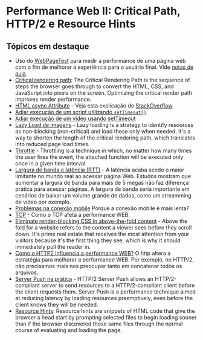 # Performance Web II: Critical Path, HTTP/2 e Resource Hints

## Tópicos em destaque
* Uso do [WebPageTest](https://www.webpagetest.org/) para medir a performance de uma página web com o fim de melhorar a experiência para o usuário final. Vide [notas de aula](./notas-de-aula/Aula%201.4%20-%20Introdu%C3%A7%C3%A3o.pdf).
* [Critical rendering path](https://developer.mozilla.org/en-US/docs/Web/Performance/Critical_rendering_path): The Critical Rendering Path is the sequence of steps the browser goes through to convert the HTML, CSS, and JavaScript into pixels on the screen. Optimizing the critical render path improves render performance.
* [HTML async Attribute](./notas-de-aula/aula%202.3%20-%20Async%20e%20setTimeout.pdf) - Veja esta explicação do [StackOverflow](./notas-de-aula/StackOverflow%20-%20Async%20and%20Defer.md)
* [Adiar execução de um script utilizando `setTimeout()`](./notas-de-aula/aula%202.3%20-%20Async%20e%20setTimeout.pdf)
* [Adiar execução de um video usando setTimeout](./notas-de-aula/aula%203.3%20-%20setTimeout%20para%20Video%2C%20Lazy%20Load%20e%20Throttle.pdf)
* [Lazy Load de imagens](./notas-de-aula/aula%203.3%20-%20setTimeout%20para%20Video%2C%20Lazy%20Load%20e%20Throttle.pdf) - Lazy loading is a strategy to identify resources as non-blocking (non-critical) and load these only when needed. It's a way to shorten the length of the critical rendering path, which translates into reduced page load times.
* [Throttle](./notas-de-aula/aula%203.3%20-%20setTimeout%20para%20Video%2C%20Lazy%20Load%20e%20Throttle.pdf) - Throttling is a technique in which, no matter how many times the user fires the event, the attached function will be executed only once in a given time interval.
* [Largura de banda e latência (RTT)](./notas-de-aula/Aula%204.5%20-%20Largura%20de%20banda%20e%20lat%C3%AAncia%20(RTT)%2C%20problemas%20da%20conex%C3%A3o%20mobile%2C%20TCP.pdf) - A latência acaba sendo o maior limitante no mundo real ao acessar página Web. Estudos mostram que aumentar a largura de banda para mais de 5 megas não faz diferença prática para acessar páginas. A largura de banda seria importante em cenários de baixar um volume grande de dados, como um streamming de vídeo por exemplo.
* [Problemas na conexão mobile](./notas-de-aula/Aula%204.5%20-%20Largura%20de%20banda%20e%20lat%C3%AAncia%20(RTT)%2C%20problemas%20da%20conex%C3%A3o%20mobile%2C%20TCP.pdf) Porque a conexão mobile é mais lenta?
* [TCP](./notas-de-aula/Aula%204.5%20-%20Largura%20de%20banda%20e%20lat%C3%AAncia%20(RTT)%2C%20problemas%20da%20conex%C3%A3o%20mobile%2C%20TCP.pdf) - Como o TCP afeta a performance WEB.
* [Eliminate render-blocking CSS in above-the-fold content](./notas-de-aula/Aula%205.5%20-%20Eliminate%20render-blocking%20CSS%20in%20above-the-fold%20content.pdf) - Above the fold for a website refers to the content a viewer sees before they scroll down. It's prime real estate that receives the most attention from your visitors because it's the first thing they see, which is why it should immediately pull the reader in.
* [Como o HTTP2 influencia a performance WEB?](./notas-de-aula/Aula%206.5%20-%20HTTP2.pdf) O http altera a estratégia para melhorar a performance WEB. Por exemplo, no HTTP/2, não precisamos mais nos preocupar tanto em concatenar todos os arquivos.
* [Server Push na prática](./notas-de-aula/Aula%207.3%20-%20Server%20Push%20na%20pr%C3%A1tica.pdf) - HTTP/2 Server Push allows an HTTP/2-compliant server to send resources to a HTTP/2-compliant client before the client requests them. Server Push is a performance technique aimed at reducing latency by loading resources preemptively, even before the client knows they will be needed.
* [Resource Hints](./notas-de-aula/Aula%208.4%20-%20Resource%20Hints.pdf): Resource hints are snippets of HTML code that give the browser a head start by prompting selected files to begin loading sooner than if the browser discovered those same files through the normal course of evaluating and loading the page.
